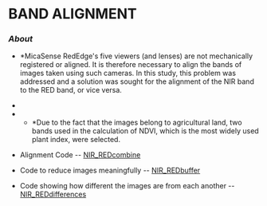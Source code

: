 # BAND ALIGNMENT

### *About*

- *MicaSense RedEdge's five viewers (and lenses) are not mechanically registered or aligned. It is therefore necessary to align the bands of images taken using such cameras. In this study, this problem was addressed and a solution was sought for the alignment of the NIR band to the RED band, or vice versa.
- 
- * *Due to the fact that the images belong to agricultural land, two bands used in the calculation of NDVI, which is the most widely used plant index, were selected.


- Alignment Code -- [NIR_REDcombine](https://github.com/zeynepmirayertunc/image_alignment/blob/master/NIR_REDcombine.py)
- Code to reduce images meaningfully -- [NIR_REDbuffer](https://github.com/zeynepmirayertunc/image_alignment/blob/master/NIR_REDbuffer.py)
- Code showing how different the images are from each another -- [NIR_REDdifferences](https://github.com/zeynepmirayertunc/image_alignment/blob/master/NIR_REDdifferences.py)
